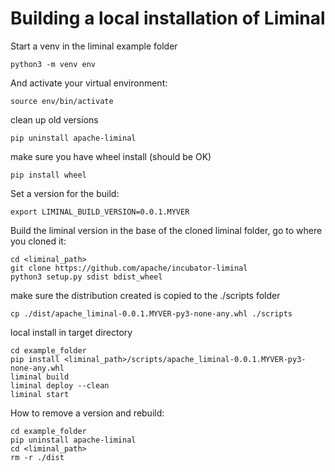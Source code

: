 # Building a local installation of Liminal

Start a venv in the liminal example folder
```
python3 -m venv env
```

And activate your virtual environment:
```
source env/bin/activate
```
clean up old versions
```
pip uninstall apache-liminal
```
make sure you have wheel install (should be OK)
```
pip install wheel
```
Set a version for the build:
```
export LIMINAL_BUILD_VERSION=0.0.1.MYVER
```
Build the liminal version in the base of the cloned liminal folder, go to where you cloned it:
```
cd <liminal_path>
git clone https://github.com/apache/incubator-liminal
python3 setup.py sdist bdist_wheel
```

make sure the distribution created is copied to the ./scripts folder
```
cp ./dist/apache_liminal-0.0.1.MYVER-py3-none-any.whl ./scripts
```

local install in target directory
```
cd example_folder
pip install <liminal_path>/scripts/apache_liminal-0.0.1.MYVER-py3-none-any.whl
liminal build
liminal deploy --clean
liminal start
```

How to remove a version and rebuild:
```
cd example_folder
pip uninstall apache-liminal
cd <liminal_path>
rm -r ./dist 
```
